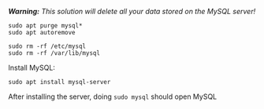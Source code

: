 _**Warning:** This solution will delete all your data stored on the MySQL server!_

```
sudo apt purge mysql*
sudo apt autoremove

sudo rm -rf /etc/mysql
sudo rm -rf /var/lib/mysql
```

Install MySQL:

```
sudo apt install mysql-server
```

After installing the server, doing `sudo mysql` should open MySQL